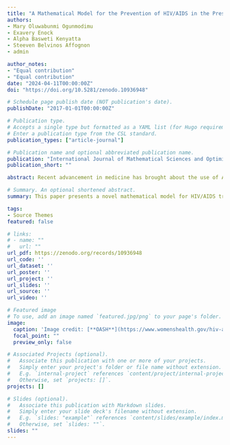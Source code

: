 ```yaml
---
title: "A Mathematical Model for the Prevention of HIV/AIDS in the Presence of Undetectable Equals Untransmittable Viral Load"
authors:
- Mary Oluwabunmi Ogunmodimu
- Exavery Enock
- Alpha Basweti Kenyatta 
- Steeven Belvinos Affognon
- admin

author_notes:
- "Equal contribution"
- "Equal contribution"
date: "2024-04-11T00:00:00Z"
doi: "https://doi.org/10.5281/zenodo.10936948"

# Schedule page publish date (NOT publication's date).
publishDate: "2017-01-01T00:00:00Z"

# Publication type.
# Accepts a single type but formatted as a YAML list (for Hugo requirements).
# Enter a publication type from the CSL standard.
publication_types: ["article-journal"]

# Publication name and optional abbreviated publication name.
publication: "International Journal of Mathematical Sciences and Optimization: Theory and Applications, 10(2)"
publication_short: ""

abstract: Recent advancement in medicine has brought about the use of Antiretroviral Therapy (ART) treatment regime to reduce the viral load of a Human Immunodeficiency Virus (HIV) or Acquired Immune Deficiency Syndrome (AIDS) patients to an Undetectable equals Untransmittable (U=U) level. While half of HIV-positive individuals in the United States have achieved an undetectable viral load, African countries face distinct challenges, including unawareness of the possibility of attaining the U=U viral load. This paper presents a novel mathematical model for HIV/AIDS transmission in Africa, using Cape Verde as a case study, by incorporating the ART treatment, resulting in U=U. The qualitative properties of the model, including the boundedness and positivity of its solution were obtained. Local and global stability analyses of the Disease-Free Equilibrium (DFE) point of the model were performed using the next generation matrix approach and the direct Lyapunov method respectively. The result indicated that the DFE of the model is stable and the disease cannot invade the studied population. The model equations were solved through the implementation of MATLAB ODE45 algorithm and simulations were performed to visualize the effects of the ART on attaining a U=U viral load. Values of the parameters which are highly significant to the spread and control of the disease were varied and graphs were obtained to visualize the effects of these variations on each model compartment. Results of the simulations indicate that it is possible to attain a U=U viral load in Africa if the ART treatment is followed religiously. Implementation of the findings of this research will contribute to curbing transmission and strengthening control efforts towards ending the HIV/AIDS epidemic.

# Summary. An optional shortened abstract.
summary: This paper presents a novel mathematical model for HIV/AIDS transmission in Africa, using Cape Verde as a case study, by incorporating the ART treatment, resulting in U=U. The qualitative properties of the model, including the boundedness and positivity of its solution were obtained. 

tags:
- Source Themes
featured: false

# links:
# - name: ""
#   url: ""
url_pdf: https://zenodo.org/records/10936948
url_code: ''
url_dataset: ''
url_poster: ''
url_project: ''
url_slides: ''
url_source: ''
url_video: ''

# Featured image
# To use, add an image named `featured.jpg/png` to your page's folder. 
image:
  caption: 'Image credit: [**OASH**](https://www.womenshealth.gov/hiv-and-aids/hiv-and-aids-basics)'
  focal_point: ""
  preview_only: false

# Associated Projects (optional).
#   Associate this publication with one or more of your projects.
#   Simply enter your project's folder or file name without extension.
#   E.g. `internal-project` references `content/project/internal-project/index.md`.
#   Otherwise, set `projects: []`.
projects: []

# Slides (optional).
#   Associate this publication with Markdown slides.
#   Simply enter your slide deck's filename without extension.
#   E.g. `slides: "example"` references `content/slides/example/index.md`.
#   Otherwise, set `slides: ""`.
slides: ""
---
```

